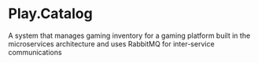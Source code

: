 # Play.Catalog
A system that manages gaming inventory for a gaming platform built in the microservices architecture and uses RabbitMQ for inter-service communications
